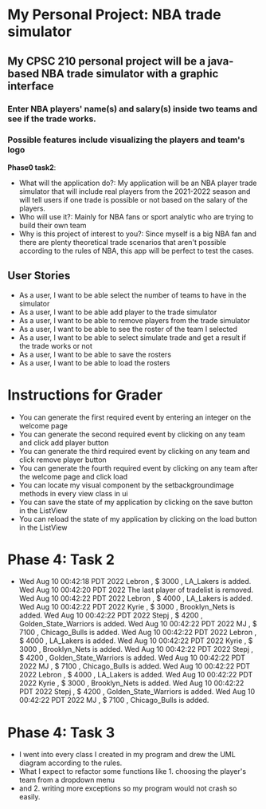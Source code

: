 # My Personal Project: NBA trade simulator

## My CPSC 210 personal project will be a java-based NBA trade simulator with a graphic interface
### Enter NBA players' name(s) and salary(s) inside two teams and see  if the trade works.
### Possible features include visualizing the players and team's logo

**Phase0 task2**:

- What will the application do?: My application will be an NBA player trade simulator
that will include real players from the 2021-2022 season and will tell users if one trade
is possible or not based on the salary of the players.
- Who will use it?: Mainly for NBA fans or sport analytic who are trying to build their 
own team
- Why is this project of interest to you?: Since myself is a big NBA fan and there are plenty
theoretical trade scenarios that aren't possible according to the rules of NBA, this app will be perfect 
to test the cases.



## User Stories

- As a user, I want to be able select the number of teams to have in the simulator
- As a user, I want to be able add player to the trade simulator
- As a user, I want to be able to remove players from the trade simulator
- As a user, I want to be able to see the roster of the team I selected
- As a user, I want to be able to select simulate trade and get a result if the trade works or not 
- As a user, I want to be able to save the rosters
- As a user, I want to be able to load the rosters


# Instructions for Grader

- You can generate the first required event by entering an integer on the welcome page
- You can generate the second required event by clicking on any team and click add player button
- You can generate the third required event by clicking on any team and click remove player button
- You can generate the fourth required event by clicking on any team after the welcome page and click load
- You can locate my visual component by the setbackgroundimage methods in every view class in ui
- You can save the state of my application by clicking on the save button in the ListView
- You can reload the state of my application by clicking on the load button in the ListView


# Phase 4: Task 2
- Wed Aug 10 00:42:18 PDT 2022
  Lebron , $ 3000 , LA_Lakers  is added.
  Wed Aug 10 00:42:20 PDT 2022
  The last player of tradelist  is removed.
  Wed Aug 10 00:42:22 PDT 2022
  Lebron , $ 4000 , LA_Lakers  is added.
  Wed Aug 10 00:42:22 PDT 2022
  Kyrie , $ 3000 , Brooklyn_Nets  is added.
  Wed Aug 10 00:42:22 PDT 2022
  Stepj , $ 4200 , Golden_State_Warriors  is added.
  Wed Aug 10 00:42:22 PDT 2022
  MJ , $ 7100 , Chicago_Bulls  is added.
  Wed Aug 10 00:42:22 PDT 2022
  Lebron , $ 4000 , LA_Lakers  is added.
  Wed Aug 10 00:42:22 PDT 2022
  Kyrie , $ 3000 , Brooklyn_Nets  is added.
  Wed Aug 10 00:42:22 PDT 2022
  Stepj , $ 4200 , Golden_State_Warriors  is added.
  Wed Aug 10 00:42:22 PDT 2022
  MJ , $ 7100 , Chicago_Bulls  is added.
  Wed Aug 10 00:42:22 PDT 2022
  Lebron , $ 4000 , LA_Lakers  is added.
  Wed Aug 10 00:42:22 PDT 2022
  Kyrie , $ 3000 , Brooklyn_Nets  is added.
  Wed Aug 10 00:42:22 PDT 2022
  Stepj , $ 4200 , Golden_State_Warriors  is added.
  Wed Aug 10 00:42:22 PDT 2022
  MJ , $ 7100 , Chicago_Bulls  is added.

# Phase 4: Task 3

- I went into every class I created in my program and drew the UML diagram according to the rules.
- What I expect to refactor some functions like 1. choosing the player's team from a dropdown menu
- and 2. writing more exceptions so my program would not crash so easily.
